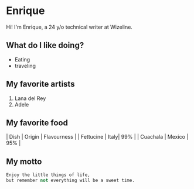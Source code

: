 # Enrique

Hi! I'm Enrique, a 24 y/o technical writer at Wizeline.

## What do I like doing?

* Eating
* traveling

## My favorite artists
1. Lana del Rey
2. Adele 

## My favorite food
| Dish | Origin | Flavourness |
| Fettucine | Italy| 99% |
| Cuachala  | Mexico | 95% |

## My motto

```python
Enjoy the little things of life, 
but remember not everything will be a sweet time. 
```

